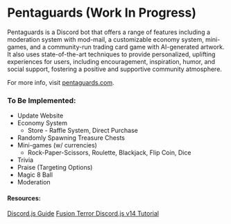 # Pentaguards (Work In Progress)
Pentaguards is a Discord bot that offers a range of features including a moderation system with mod-mail, a customizable economy system, mini-games, and a community-run trading card game with AI-generated artwork. It also uses state-of-the-art techniques to provide personalized, uplifting experiences for users, including encouragement, inspiration, humor, and social support, fostering a positive and supportive community atmosphere. 

For more info, visit [pentaguards.com](https://www.pentaguards.com).

### To Be Implemented:
* Update Website
* Economy System 
    * Store - Raffle System, Direct Purchase
* Randomly Spawning Treasure Chests
* Mini-games (w/ currencies)
    * Rock-Paper-Scissors, Roulette, Blackjack, Flip Coin, Dice
* Trivia
* Praise (Targeting Options)
* Magic 8 Ball 
* Moderation

#### Resources:
[Discord.js Guide](https://discordjs.guide/#before-you-begin)
[Fusion Terror Discord.js v14 Tutorial](https://www.youtube.com/playlist?list=PLv0io0WjFNn9LDsv1W4fOWygNFzY342Jm)
